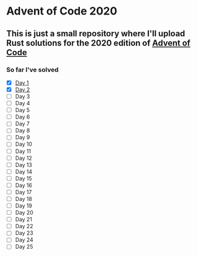 # Advent of Code 2020

## This is just a small repository where I'll upload Rust solutions for the 2020 edition of [Advent of Code](https://adventofcode.com/2020)

### So far I've solved

* [x] [Day 1](src/day01.rs)
* [x] [Day 2](src/day02.rs)
* [ ] Day 3
* [ ] Day 4
* [ ] Day 5
* [ ] Day 6
* [ ] Day 7
* [ ] Day 8
* [ ] Day 9
* [ ] Day 10
* [ ] Day 11
* [ ] Day 12
* [ ] Day 13
* [ ] Day 14
* [ ] Day 15
* [ ] Day 16
* [ ] Day 17
* [ ] Day 18
* [ ] Day 19
* [ ] Day 20
* [ ] Day 21
* [ ] Day 22
* [ ] Day 23
* [ ] Day 24
* [ ] Day 25
